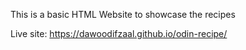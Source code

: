 This is a basic HTML Website to showcase the recipes

Live site: https://dawoodifzaal.github.io/odin-recipe/